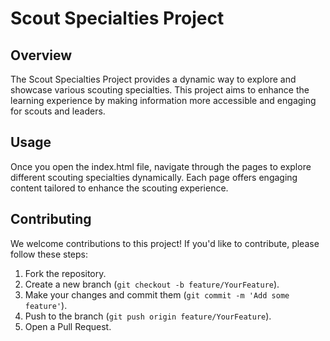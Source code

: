 # Scout Specialties Project

## Overview
The Scout Specialties Project provides a dynamic way to explore and showcase various scouting specialties. This project aims to enhance the learning experience by making information more accessible and engaging for scouts and leaders.

## Usage
Once you open the index.html file, navigate through the pages to explore different scouting specialties dynamically. Each page offers engaging content tailored to enhance the scouting experience.

## Contributing
We welcome contributions to this project! If you'd like to contribute, please follow these steps:

1. Fork the repository.
2. Create a new branch (`git checkout -b feature/YourFeature`).
3. Make your changes and commit them (`git commit -m 'Add some feature'`).
4. Push to the branch (`git push origin feature/YourFeature`).
5. Open a Pull Request.
